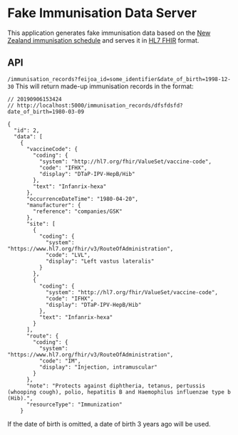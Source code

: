 # Fake Immunisation Data Server

This application generates fake immunisation data based on the [New Zealand immunisation schedule](https://www.health.govt.nz/our-work/preventative-health-wellness/immunisation/new-zealand-immunisation-schedule) and serves it in [HL7 FHIR](https://www.hl7.org/fhir/immunization.html) format.

## API

`/immunisation_records?feijoa_id=some_identifier&date_of_birth=1998-12-30`
This will return made-up immunisation records in the format:

```
// 20190906153424
// http://localhost:5000/immunisation_records/dfsfdsfd?date_of_birth=1980-03-09

{
  "id": 2,
  "data": [
    {
      "vaccineCode": {
        "coding": {
          "system": "http://hl7.org/fhir/ValueSet/vaccine-code",
          "code": "IFHX",
          "display": "DTaP-IPV-HepB/Hib"
        },
        "text": "Infanrix-hexa"
      },
      "occurrenceDateTime": "1980-04-20",
      "manufacturer": {
        "reference": "companies/GSK"
      },
      "site": [
        {
          "coding": {
            "system": "https://www.hl7.org/fhir/v3/RouteOfAdministration",
            "code": "LVL",
            "display": "Left vastus lateralis"
          }
        },
        {
          "coding": {
            "system": "http://hl7.org/fhir/ValueSet/vaccine-code",
            "code": "IFHX",
            "display": "DTaP-IPV-HepB/Hib"
          },
          "text": "Infanrix-hexa"
        }
      ],
      "route": {
        "coding": {
          "system": "https://www.hl7.org/fhir/v3/RouteOfAdministration",
          "code": "IM",
          "display": "Injection, intramuscular"
        }
      },
      "note": "Protects against diphtheria, tetanus, pertussis (whooping cough), polio, hepatitis B and Haemophilus influenzae type b (Hib).",
      "resourceType": "Immunization"
    }
```

If the date of birth is omitted, a date of birth 3 years ago will be used.
